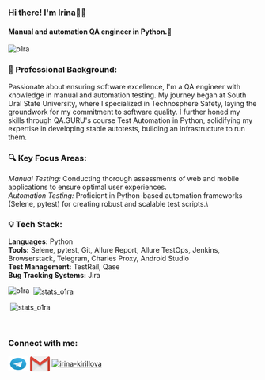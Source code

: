 [//]: # (<img src="header.png" alt="Привет">)
<h3>Hi there! I'm Irina🙋‍♀️</h3>
<h4 align="left"> Manual and automation QA engineer in Python.🐍 </h4>

<p align="left"> <img src ="https://komarev.com/ghpvc/?username=o1ra&label=Profile%20views&color=0e75b6&style=flat" alt="o1ra" /> </p>

<h3 align="left"> 🚀 Professional Background: </h3>

Passionate about ensuring software excellence, I'm a QA engineer with knowledge in manual and automation testing. My journey began at South Ural State University, where I specialized in Technosphere Safety, laying the groundwork for my commitment to software quality.
I further honed my skills through QA.GURU's course Test Automation  in Python, solidifying my expertise in developing stable autotests, building an infrastructure to run them.

<h3 align="left"> 🔍 Key Focus Areas: </h3>

_Manual Testing:_ Conducting thorough assessments of web and mobile applications to ensure optimal user experiences.\
_Automation Testing:_ Proficient in Python-based automation frameworks (Selene, pytest) for creating robust and scalable test scripts.\

<h3 align="left"> 💡 Tech Stack: </h3>

**Languages:** Python\
**Tools:** Selene, pytest, Git, Allure Report, Allure TestOps, Jenkins, Browserstack, Telegram, Charles Proxy, Android Studio\
**Test Management:** TestRail, Qase\
**Bug Tracking Systems:** Jira


[//]: # ()
[//]: # (<p align="left">)

[//]: # (	<a href="https://www.python.org" target="_blank" rel="noreferrer"> <img src="https://raw.githubusercontent.com/devicons/devicon/master/icons/python/python-original.svg" alt="python" width="40" height="40"/> </a>)

[//]: # (	<a href="https://pytest.org/en/latest/"><img title="Pytest" src="logo/Pytest.svg" width="50px"/></a>)

[//]: # (	<a href="https://github.com/yashaka/selene"><img title="Selene" src="logo/Selene.png" width="50px"/></a>)

[//]: # (	<a href="https://allurereport.org/"><img title="Allure_Report" src="logo/Allure_Report.svg" width="50px"/></a>)

[//]: # (	<a href="https://qameta.io/"><img title="Allure Test Ops" src="logo/AllureTestOps.svg" width="50px"/></a>)

[//]: # (    <a href="https://www.elastic.co" target="_blank" rel="noreferrer"> <img src="https://www.vectorlogo.zone/logos/elastic/elastic-icon.svg" alt="elasticsearch" width="40" height="40"/> </a>)

[//]: # (    <a href="https://www.jenkins.io/"><img title="Jenkins" src="logo/Jenkins.svg" width="50px"/></a>)

[//]: # (	<a href="https://www.browserstack.com/"><img title="Browserstack" src="logo/Browserstack.svg" width="50px"/></a>)

[//]: # (    <a href="https://www.atlassian.com/ru/software/jira"><img title="Jira" src="logo/Jira.svg" width="50px"/></a>)

[//]: # (    <a href="https://telegram.org/"><img title="Telegram" src="logo/Telegram.svg" width="50px"/></a>)

[//]: # (    <a href="https://developer.android.com/studio"><img title="Android Studio" src="logo/android-studio.png" width="50px"/></a>)

[//]: # (</p>)

[//]: # (<h3 align="left"> 💻 Projects: </h3>)

[//]: # ()
[//]: # (Currently contributing to Kid Security, applying my skills in manual testing.)


<p><img align="left" src="http://github-profile-summary-cards.vercel.app/api/cards/repos-per-language?username=o1ra&theme=default" alt="o1ra" /></p>

<p>&nbsp; <img align="center" src="http://github-profile-summary-cards.vercel.app/api/cards/stats?username=o1ra&theme=github" alt="stats_o1ra" /></p> 

<p>&nbsp;<img align="center" src="http://github-profile-summary-cards.vercel.app/api/cards/profile-details?username=o1ra&theme=default" alt="stats_o1ra"/></p>&nbsp;

<h3 align="left">Connect with me:</h3>
<p align="left">
<a href="https://t.me/o11ra" target="blank"><img align="center" src="logo/Telegram.svg" alt="irina-kirillova" height="30" width="40" /></a>
<a href="mailto:irinakirillova.qa@gmail.com" target="blank"> <img align="center" src="logo/gmail.png" height="30" width="40" title="My Gmail"></a>
<a href="https://linkedin.com/in/irina-kirillova" target="blank"><img align="center" src="https://raw.githubusercontent.com/rahuldkjain/github-profile-readme-generator/master/src/images/icons/Social/linked-in-alt.svg" alt="irina-kirillova" height="30" width="40" /></a>
</p>
